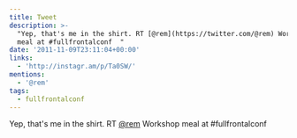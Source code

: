 ```yaml
---
title: Tweet
description: >-
  "Yep, that's me in the shirt. RT [@rem](https://twitter.com/@rem) Workshop
  meal at #fullfrontalconf  "
date: '2011-11-09T23:11:04+00:00'
links:
  - 'http://instagr.am/p/Ta0SW/'
mentions:
  - '@rem'
tags:
  - fullfrontalconf
---
```

Yep, that's me in the shirt. RT [@rem](https://twitter.com/@rem) Workshop meal at #fullfrontalconf  
